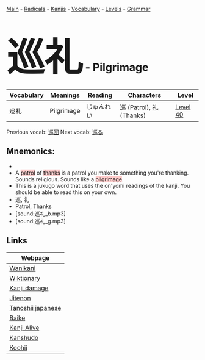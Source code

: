 <style> bigfont {font-size: 100px}</style>
[Main](../README.md) -
[Radicals](../radicals.md) -
[Kanjis](../kanjis.md) -
[Vocabulary](../vocabulary.md) -
[Levels](../levels.md) -
[Grammar](../grammar.md)
# <bigfont> 巡礼</bigfont> - Pilgrimage 

| Vocabulary | Meanings | Reading | Characters | Level |
| --- | --- | --- | --- | --- |
| 巡礼 | Pilgrimage | じゅんれい |  [巡](../kanjis/巡.md) (Patrol), [礼](../kanjis/礼.md) (Thanks) | [Level 40](../levels/wk_level40.md) |

Previous vocab: [巡回](巡回.md) Next vocab: [巡る](巡る.md) 

## Mnemonics:

* 
* A <span style="background-color:#ffcccb"> patrol</span> of <span style="background-color:#ffcccb"> thanks</span> is a patrol you make to something you're thanking. Sounds religious. Sounds like a <span style="background-color:#ffcccb"> pilgrimage</span>.
* This is a jukugo word that uses the on'yomi readings of the kanji. You should be able to read this on your own.
* 巡, 礼
* Patrol, Thanks
* [sound:巡礼_b.mp3]
* [sound:巡礼_g.mp3]


## Links 

| Webpage |
| --- |
| [Wanikani          ](https://www.wanikani.com/kanji/巡礼) |
| [Wiktionary        ](https://en.wiktionary.org/wiki/巡礼) |
| [Kanji damage      ](http://www.kanjidamage.com/kanji/search?utf8=✓&q=巡礼) |
| [Jitenon           ](https://jitenon.com/kanji/巡礼) |
| [Tanoshii japanese ](https://www.tanoshiijapanese.com/dictionary/kanji.cfm?k=巡礼) |
| [Baike             ](https://baike.baidu.com/item/巡礼) |
| [Kanji Alive       ](https://app.kanjialive.com/巡礼) |
| [Kanshudo          ](https://www.kanshudo.com/searchmn?q=巡礼) |
| [Koohii            ](https://kanji.koohii.com/study/kanji/巡礼) |
